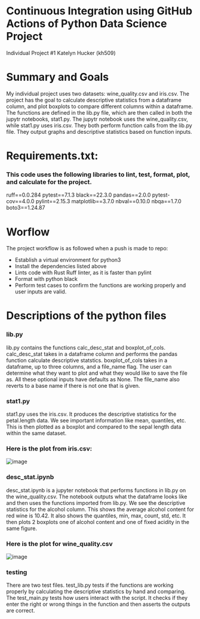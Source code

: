 # Continuous Integration using GitHub Actions of Python Data Science Project
Individual Project #1
Katelyn Hucker (kh509)

# Summary and Goals
My individual project uses two datasets: wine_quality.csv and iris.csv. The project has the goal to calculate descriptive statistics from a dataframe column, and plot boxplots to compare different columns within a dataframe. The functions are defined in the lib.py file, which are then called in both the jupytr notebooks, stat1.py. The jupytr notebook uses the wine_quality.csv, while stat1.py uses iris.csv. They both perform function calls from the lib.py file. They output graphs and descriptive statistics based on function inputs. 

# Requirements.txt:
### This code uses the following libraries to lint, test, format, plot, and calculate for the project. 

ruff==0.0.284
pytest==7.1.3
black==22.3.0
pandas==2.0.0 
pytest-cov==4.0.0
pylint==2.15.3
matplotlib==3.7.0
nbval==0.10.0
nbqa==1.7.0
boto3==1.24.87


# Worflow 

The project workflow is as followed when a push is made to repo:

- Establish a virtual environment for python3
- Install the dependencies listed above
- Lints code with Rust Ruff linter, as it is faster than pylint
- Format with python black
- Perform test cases to confirm the functions are working properly and user inputs are valid.

# Descriptions of the python files

### lib.py 

lib.py contains the functions calc_desc_stat and boxplot_of_cols. calc_desc_stat takes in a dataframe column and performs the pandas function calculate descriptive statstics. boxplot_of_cols takes in a dataframe, up to three columns, and a file_name flag. The user can determine what they want to plot and what they would like to save the file as. All these optional inputs have defaults as None. The file_name also reverts to a base name if there is not one that is given.  


### stat1.py 

stat1.py uses the iris.csv. It produces the descriptive statistics for the petal.length data. We see important information like mean, quantiles, etc. This is then plotted as a boxplot and compared to the sepal length data within the same dataset. 

### Here is the plot from iris.csv:

![image](https://github.com/nogibjj/kh509_indproject1/assets/143521756/0e7be0d7-c986-4d60-a928-d15eb9e50cb4)


### desc_stat.ipynb

desc_stat.ipynb is a jupyter notebook that performs functions in lib.py on the wine_quality.csv. The notebook outputs what the dataframe looks like and then uses the functions imported from lib.py. We see the descriptive statistics for the alcohol column. This shows the average alcohol content for red wine is 10.42. It also shows the quantiles, min, max, count, std, etc. It then plots 2 boxplots one of alcohol content and one of fixed acidity in the same figure. 

### Here is the plot for wine_quality.csv

![image](https://github.com/nogibjj/kh509_indproject1/assets/143521756/ee646c69-265b-48be-a985-399db0e63e37)


### testing

There are two test files. test_lib.py tests if the functions are working properly by calculating the descriptive statistics by hand and comparing. The test_main.py tests how users interact with the script. It checks if they enter the right or wrong things in the function and then asserts the outputs are correct. 

  
